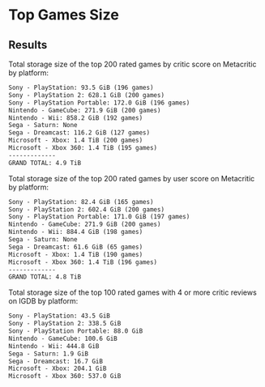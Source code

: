# Top Games Size

## Results

Total storage size  of the top 200 rated games by critic score on Metacritic by platform:

```txt
Sony - PlayStation: 93.5 GiB (196 games)
Sony - PlayStation 2: 628.1 GiB (200 games)
Sony - PlayStation Portable: 172.0 GiB (196 games)
Nintendo - GameCube: 271.9 GiB (200 games)
Nintendo - Wii: 858.2 GiB (192 games)
Sega - Saturn: None
Sega - Dreamcast: 116.2 GiB (127 games)
Microsoft - Xbox: 1.4 TiB (200 games)
Microsoft - Xbox 360: 1.4 TiB (195 games)
-------------
GRAND TOTAL: 4.9 TiB
```

Total storage size  of the top 200 rated games by user score on Metacritic by platform:

```txt
Sony - PlayStation: 82.4 GiB (165 games)
Sony - PlayStation 2: 602.4 GiB (200 games)
Sony - PlayStation Portable: 171.0 GiB (197 games)
Nintendo - GameCube: 271.9 GiB (200 games)
Nintendo - Wii: 884.4 GiB (198 games)
Sega - Saturn: None
Sega - Dreamcast: 61.6 GiB (65 games)
Microsoft - Xbox: 1.4 TiB (190 games)
Microsoft - Xbox 360: 1.4 TiB (196 games)
-------------
GRAND TOTAL: 4.8 TiB
```

Total storage size  of the top 100 rated games with 4 or more critic reviews on IGDB by platform:

```txt
Sony - PlayStation: 43.5 GiB
Sony - PlayStation 2: 338.5 GiB
Sony - PlayStation Portable: 88.0 GiB
Nintendo - GameCube: 100.6 GiB
Nintendo - Wii: 444.8 GiB
Sega - Saturn: 1.9 GiB
Sega - Dreamcast: 16.7 GiB
Microsoft - Xbox: 204.1 GiB
Microsoft - Xbox 360: 537.0 GiB
```
